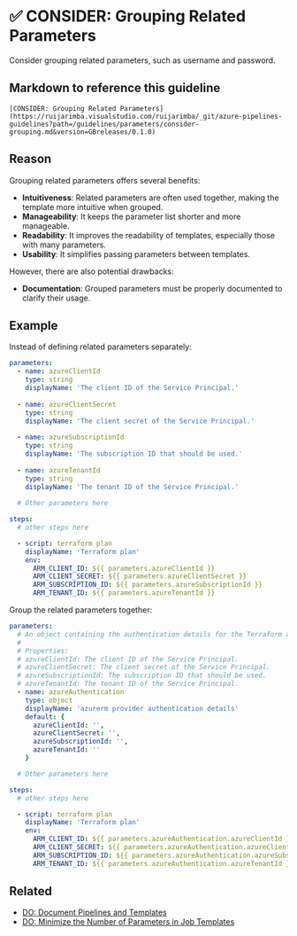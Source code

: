 # ✅ CONSIDER: Grouping Related Parameters

Consider grouping related parameters, such as username and password.

## Markdown to reference this guideline

```plaintext
[CONSIDER: Grouping Related Parameters](https://ruijarimba.visualstudio.com/ruijarimba/_git/azure-pipelines-guidelines?path=/guidelines/parameters/consider-grouping.md&version=GBreleases/0.1.0)
```

## Reason

Grouping related parameters offers several benefits:

- **Intuitiveness**: Related parameters are often used together, making the
template more intuitive when grouped.
- **Manageability**: It keeps the parameter list shorter and more manageable.
- **Readability**: It improves the readability of templates, especially those
with many parameters.
- **Usability**: It simplifies passing parameters between templates.

However, there are also potential drawbacks:

- **Documentation**: Grouped parameters must be properly documented to clarify
their usage.

## Example

Instead of defining related parameters separately:

```yaml
parameters:
  - name: azureClientId
    type: string
    displayName: 'The client ID of the Service Principal.'
  
  - name: azureClientSecret
    type: string
    displayName: 'The client secret of the Service Principal.'
  
  - name: azureSubscriptionId
    type: string
    displayName: 'The subscription ID that should be used.'
  
  - name: azureTenantId
    type: string
    displayName: 'The tenant ID of the Service Principal.'
  
  # Other parameters here

steps:
  # other steps here

  - script: terraform plan
    displayName: 'Terraform plan'
    env:
      ARM_CLIENT_ID: ${{ parameters.azureClientId }}
      ARM_CLIENT_SECRET: ${{ parameters.azureClientSecret }}
      ARM_SUBSCRIPTION_ID: ${{ parameters.azureSubscriptionId }}
      ARM_TENANT_ID: ${{ parameters.azureTenantId }}
```

Group the related parameters together:

```yaml
parameters:
  # An object containing the authentication details for the Terraform azurerm provider
  #
  # Properties:
  # azureClientId: The client ID of the Service Principal.
  # azureClientSecret: The client secret of the Service Principal.
  # azureSubscriptionId: The subscription ID that should be used.
  # azureTenantId: The tenant ID of the Service Principal.
  - name: azureAuthentication
    type: object
    displayName: 'azurerm provider authentication details'
    default: {
      azureClientId: '',
      azureClientSecret: '',
      azureSubscriptionId: '',
      azureTenantId: ''
    }

  # Other parameters here

steps:
  # other steps here

  - script: terraform plan
    displayName: 'Terraform plan'
    env:
      ARM_CLIENT_ID: ${{ parameters.azureAuthentication.azureClientId }}
      ARM_CLIENT_SECRET: ${{ parameters.azureAuthentication.azureClientSecret }}
      ARM_SUBSCRIPTION_ID: ${{ parameters.azureAuthentication.azureSubscriptionId }}
      ARM_TENANT_ID: ${{ parameters.azureAuthentication.azureTenantId }}
```

## Related

- [DO: Document Pipelines and Templates](/guidelines/general/do-documentation.md)
- [DO: Minimize the Number of Parameters in Job Templates](/guidelines/jobs/do-parameters-short.md)
